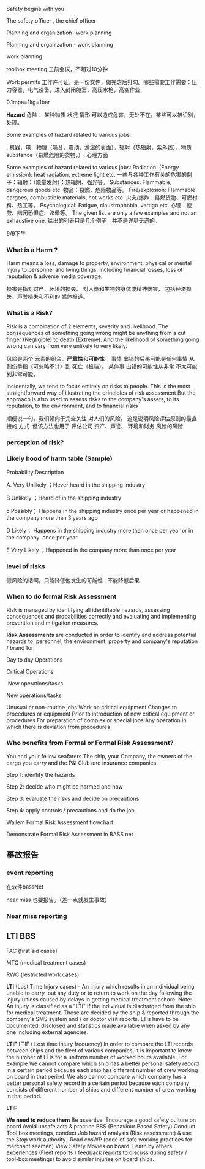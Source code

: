 Safety begins with you 

The safety officer , the chief officer 

Planning and organization- work planning

Planning and organization - work planning

work planning 

toolbox meeting 工前会议，不超过10分钟

Work permits 工作许可证，是一份文件，做完之后打勾。哪些需要工作需要：压力容器，电气设备，进入封闭舱室，高压水枪，高空作业

0.1mpa=1kg=1bar

**Hazard** 危险： 某种物质 状况 情形 可以造成危害，无处不在，某些可以被识别，处理。

Some examples of hazard related to various jobs 

: 机器，电，物理（噪音，震动，滑湿的表面），辐射（热辐射，紫外线），物质substance（易燃危险的货物，）, 心理方面

Some examples of hazard related to various jobs: Radiation: (Energy emission): heat radiation, extreme light etc. 
一些与各种工作有关的危害的例子：辐射：（能量发射）：热辐射、强光等。
Substances: Flammable, dangerous goods etc. 
物品：易燃、危险物品等。
Fire/explosion: Flammable cargoes, combustible materials, hot works etc. 
火灾/爆炸：易燃货物、可燃材料、热工等。
Psychological: Fatigue, claustrophobia, vertigo etc. 
心理：疲劳、幽闭恐惧症、眩晕等。
The given list are only a few examples and not an exhaustive one.
给出的列表只是几个例子，并不是详尽无遗的。



6/9下午

### What is a Harm ? 

Harm means a loss, damage to property, environment, physical or mental injury to personnel and living things, including financial losses, loss of reputation & adverse media coverage.

损害是指对财产、环境的损失、 对人员和生物的身体或精神伤害， 包括经济损失、声誉损失和不利的 媒体报道。

### What is a Risk? 

Risk is a combination of 2 elements, severity and likelihood. The consequences of something going wrong might be anything from a cut finger (Negligible) to death (Extreme). And the likelihood of something going wrong can vary from very unlikely to very likely.

风险是两个 元素的组合，**严重性**和**可能性**。 事情 出错的后果可能是任何事情 从割伤手指（可忽略不计）到 死亡（极端）。 某件事 出错的可能性从非常 不太可能到非常可能。

Incidentally, we tend to focus entirely on risks to people. This is the most straightforward way of illustrating the principles of risk assessment But the approach is also used to assess risks to the company's assets, to its reputation, to the environment, and to financial risks

顺便说一句，我们倾向于完全关注 对人们的风险。 这是说明风险评估原则的最直接的 方式  但该方法也用于 评估公司 资产、声誉、 环境和财务 风险的风险

### perception of risk?

### **Likely hood of harm table (Sample)** 

 Probability Description 

A. Very Unlikely ；Never heard in the shipping industry 

B Unlikely ；Heard of in the shipping industry 

c Possibly； Happens in the shipping industry once per year or happened in the company more than 3 years ago 

D Likely； Happens in the shipping industry more than once per year or in the company  once per year 

E Very Likely ；Happened in the company more than once per year 

###  level of risks

低风险的话啊，只能降低他发生的可能性 , 不能降低后果

### When to do formal Risk Assessment 

Risk is managed by identifying all identifiable hazards, assessing consequences and probabilities correctly and evaluating and implementing prevention and mitigation measures. 

**Risk Assessments** are conducted in order to identify and address potential hazards to  personnel, the environment, property and company's reputation / brand for: 

Day to day Operations 

Critical Operations

 New operations/tasks  

New operations/tasks

Unusual or non-routine jobs
Work on critical equipment
Changes to procedures or equipment
Prior to introduction of new critical equipment or procedures
For preparation of complex or special jobs
Any operation in which there is deviation from procedures

### Who benefits from Formal or Formal Risk Assessment? 

You and your fellow seafarers The ship, your Company, the owners of the cargo you carry and the P&l Club and insurance companies.

Step 1:  identify the hazards 

Step 2: decide who might be harmed and how 

Step 3: evaluate the risks and decide on precautions 

Step 4: apply controls / precautions and do the job.



Wallem Formal Risk Assessment flowchart 

Demonstrate Formal Risk Assessment in BASS net





## 事故报告

### event reporting

在软件bassNet

near miss 也要报告，（差一点就发生事故）

### Near miss reporting



## LTI BBS

FAC (first aid cases)

MTC (medical treatment cases)

RWC (restricted work cases) 

**LTI** (Lost Time Injury cases) - An injury which results in an individual being unable to carry  out any duty or to return to work on the day following the injury unless caused by delays in getting medical treatment ashore. Note: An injury is classified as a "LTi" if the individual is discharged from the ship for medical treatment. These are decided by the ship & reported through the company's SMS system and / or doctor visit reports. LTls have to be documented, disclosed and statistics made available when asked by any one including external agencies.

**LTIF** LTIF ( Lost time injury frequency) In order to compare the LTl records between ships and the fleet of various companies, it is important to know the number of LTls for a uniform number of worked hours available. For example We cannot compare which ship has a better personal safety record in a certain period because each ship has different number of crew working on board in that period. We also cannot compare which company has a better personal safety record in a certain period because each company consists of different number of ships and different number of crew working in that period.

**LTIF**

**We need to reduce them** Be assertive  Encourage a good safety culture on board Avoid unsafe acts & practice BBS (Behaviour Based Safety) Conduct Tool box meetings, conduct Job hazard analysis (Risk assessment) & use the Stop work authority.  Read cosWP (code of safe working practices for merchant seamen) View Safety Movies on board  Learn by others experiences (Fleet reports / feedback reports to discuss during safety / tool-box meetings) to avoid similar injuries on board ships.







